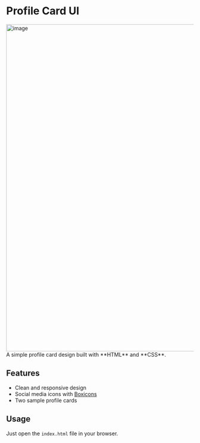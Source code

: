 # Profile Card UI
<img width="1417" height="879" alt="image" src="https://github.com/user-attachments/assets/53772482-fc2a-4b99-aa5c-2989515c2811" />
A simple profile card design built with **HTML** and **CSS**.

## Features
- Clean and responsive design
- Social media icons with [Boxicons](https://boxicons.com/)
- Two sample profile cards

## Usage
Just open the `index.html` file in your browser.
